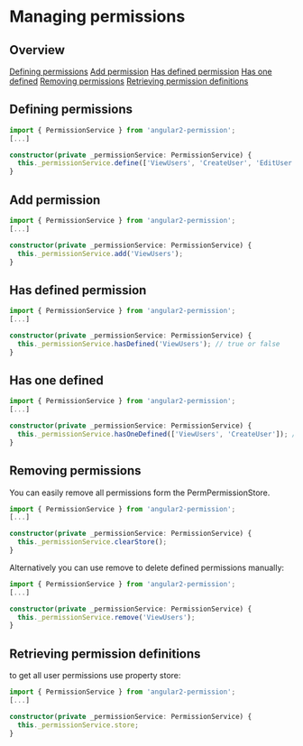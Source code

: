 ﻿# Managing permissions

## Overview

[Defining permissions](#Defining-permissions)
[Add permission](#Add-permission)
[Has defined permission](#Has-defined-permission)
[Has one defined](#Has-one-defined)
[Removing permissions](#Removing-permissions)
[Retrieving permission definitions](#Retrieving-permission-definitions)

## Defining permissions

```typescript
import { PermissionService } from 'angular2-permission';
[...]

constructor(private _permissionService: PermissionService) { 
  this._permissionService.define(['ViewUsers', 'CreateUser', 'EditUser', 'DeleteUser']);
}
```

## Add permission

```typescript
import { PermissionService } from 'angular2-permission';
[...]

constructor(private _permissionService: PermissionService) { 
  this._permissionService.add('ViewUsers');
}
```

## Has defined permission

```typescript
import { PermissionService } from 'angular2-permission';
[...]

constructor(private _permissionService: PermissionService) { 
  this._permissionService.hasDefined('ViewUsers'); // true or false
}
```

## Has one defined

```typescript
import { PermissionService } from 'angular2-permission';
[...]

constructor(private _permissionService: PermissionService) { 
  this._permissionService.hasOneDefined(['ViewUsers', 'CreateUser']); // return true or flase
}

```

## Removing permissions

You can easily remove all permissions form the PermPermissionStore.

```typescript
import { PermissionService } from 'angular2-permission';
[...]

constructor(private _permissionService: PermissionService) { 
  this._permissionService.clearStore(); 
}
```

Alternatively you can use remove to delete defined permissions manually:

```typescript
import { PermissionService } from 'angular2-permission';
[...]

constructor(private _permissionService: PermissionService) { 
  this._permissionService.remove('ViewUsers');
}
```

## Retrieving permission definitions

to get all user permissions use property store:

```typescript
import { PermissionService } from 'angular2-permission';
[...]

constructor(private _permissionService: PermissionService) { 
  this._permissionService.store; 
}

```